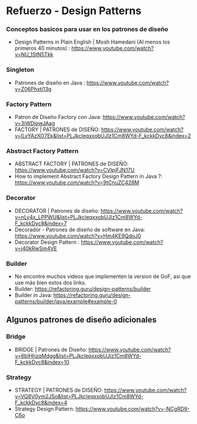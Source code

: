 # Refuerzo - Design Patterns

### Conceptos basicos para usar en los patrones de diseño
- Design Patterns in Plain English | Mosh Hamedani (Al menos los primeros 40 minutos) : https://www.youtube.com/watch?v=NU_1StN5Tkk


### Singleton 
- Patrones de diseño en Java : https://www.youtube.com/watch?v=Z06Phxtj13g

### Factory Pattern
- Patron de Diseño Factory con Java: https://www.youtube.com/watch?v=3iWDjpwJAag
- FACTORY | PATRONES de DISEÑO: https://www.youtube.com/watch?v=lLvYAzXO7Ek&list=PLJkcleqxxobUJlz1Cm8WYd-F_kckkDvc8&index=2

### Abstract Factory Pattern

- ABSTRACT FACTORY | PATRONES de DISEÑO: https://www.youtube.com/watch?v=CVlpjFJN17U
- How to implement Abstract Factory Design Pattern in Java ?: https://www.youtube.com/watch?v=9tCnuZC428M

### Decorator

- DECORATOR | Patrones de diseño: https://www.youtube.com/watch?v=nLy4x_LPPWU&list=PLJkcleqxxobUJlz1Cm8WYd-F_kckkDvc8&index=7
- Decorador - Patrones de diseño de software en Java: https://www.youtube.com/watch?v=Hm4KE9QdoJ0
- Decorator Design Pattern : https://www.youtube.com/watch?v=j40kRwSm4VE


### Builder
- No encontre muchos videos que implementen la version de GoF, asi que use más bien estos dos links.
- Builder: https://refactoring.guru/design-patterns/builder
- Builder in Java: https://refactoring.guru/design-patterns/builder/java/example#example-0

## Algunos patrones de diseño adicionales

### Bridge
- BRIDGE | Patrones de Diseño: https://www.youtube.com/watch?v=6bIHhzqMdgg&list=PLJkcleqxxobUJlz1Cm8WYd-F_kckkDvc8&index=10

### Strategy 

- STRATEGY | PATRONES de DISEÑO: https://www.youtube.com/watch?v=VQ8V0ym2JSo&list=PLJkcleqxxobUJlz1Cm8WYd-F_kckkDvc8&index=4
- Strategy Design Pattern: https://www.youtube.com/watch?v=-NCgRD9-C6o

